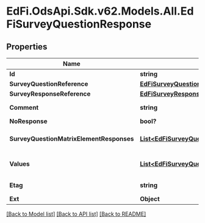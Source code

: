 # EdFi.OdsApi.Sdk.v62.Models.All.EdFiSurveyQuestionResponse

## Properties

Name | Type | Description | Notes
------------ | ------------- | ------------- | -------------
**Id** | **string** |  | [optional] 
**SurveyQuestionReference** | [**EdFiSurveyQuestionReference**](EdFiSurveyQuestionReference.md) |  | 
**SurveyResponseReference** | [**EdFiSurveyResponseReference**](EdFiSurveyResponseReference.md) |  | 
**Comment** | **string** | Additional information provided by the responder about the question in the survey. | [optional] 
**NoResponse** | **bool?** | Indicates there was no response to the question. | [optional] 
**SurveyQuestionMatrixElementResponses** | [**List&lt;EdFiSurveyQuestionResponseSurveyQuestionMatrixElementResponse&gt;**](EdFiSurveyQuestionResponseSurveyQuestionMatrixElementResponse.md) | An unordered collection of surveyQuestionResponseSurveyQuestionMatrixElementResponses. For matrix questions, the response for each row of the matrix. | [optional] 
**Values** | [**List&lt;EdFiSurveyQuestionResponseValue&gt;**](EdFiSurveyQuestionResponseValue.md) | An unordered collection of surveyQuestionResponseValues. For free-form, single- or multiple-selection questions, one or more responses. | [optional] 
**Etag** | **string** | A unique system-generated value that identifies the version of the resource. | [optional] 
**Ext** | **Object** | Extensions to the SurveyQuestionResponse entity. | [optional] 

[[Back to Model list]](../README.md#documentation-for-models) [[Back to API list]](../README.md#documentation-for-api-endpoints) [[Back to README]](../README.md)

